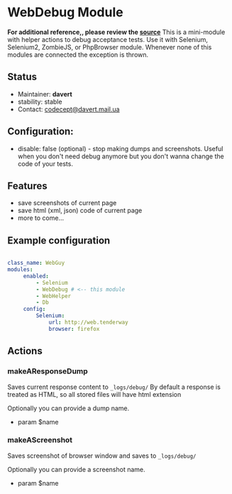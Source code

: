 # WebDebug Module
**For additional reference,, please review the [source](https://github.com/Codeception/Codeception/tree/master/src/Codeception/Module/WebDebug)**
This is a mini-module with helper actions to debug acceptance tests.
Use it with Selenium, Selenium2, ZombieJS, or PhpBrowser module.
Whenever none of this modules are connected the exception is thrown.

## Status

* Maintainer: **davert**
* stability: stable
* Contact: codecept@davert.mail.ua

## Configuration:

* disable: false (optional) - stop making dumps and screenshots. Useful when you don't need debug anymore but you don't wanna change the code of your tests.

## Features

* save screenshots of current page
* save html (xml, json) code of current page
* more to come...

## Example configuration

``` yaml

class_name: WebGuy
modules:
     enabled:
         - Selenium
         - WebDebug # <-- this module
         - WebHelper
         - Db 
     config:
         Selenium:
             url: http://web.tenderway
             browser: firefox
```


## Actions


### makeAResponseDump


Saves current response content to `_logs/debug/`
By default a response is treated as HTML, so all stored files will have html extension

Optionally you can provide a dump name.

 * param $name


### makeAScreenshot


Saves screenshot of browser window and saves to `_logs/debug/`

Optionally you can provide a screenshot name.

 * param $name
